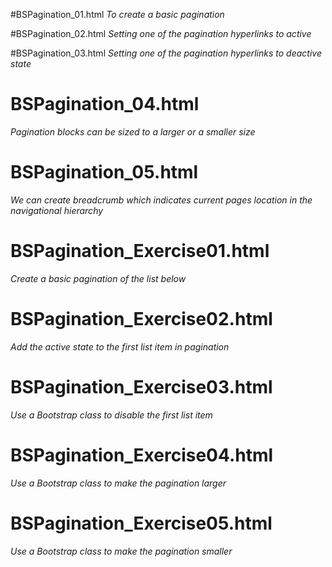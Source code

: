 #BSPagination_01.html
*To create a basic pagination*

#BSPagination_02.html
*Setting one of the pagination hyperlinks to active*

#BSPagination_03.html
*Setting one of the pagination hyperlinks to deactive state*

# BSPagination_04.html
*Pagination blocks can be sized to a larger or a smaller size*

# BSPagination_05.html
*We can create breadcrumb which indicates current pages location in the navigational hierarchy*

# BSPagination_Exercise01.html
*Create a basic pagination of the list below*

# BSPagination_Exercise02.html
*Add the active state to the first list item in pagination*

# BSPagination_Exercise03.html
*Use a Bootstrap class to disable the first list item*

# BSPagination_Exercise04.html
*Use a Bootstrap class to make the pagination larger*

# BSPagination_Exercise05.html
*Use a Bootstrap class to make the pagination smaller*